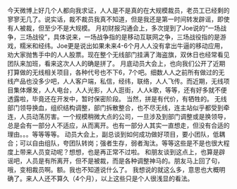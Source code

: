 今天微博上好几个人都向我求证，人人是不是真的在大规模裁员，老员工已经剩的寥寥无几了。说实话，裁不裁员我真不知道，但是我还是第一时间转发辟谣，即使有人被裁，但至少不是大规模。
月初财报沟通会上，多次提到了Joe说的“一场战争，三场战役”，具体说来，一场战争指的是移动互联网之争，三场战役指的是游戏，糯米和经纬。Joe更是说出如果未来4-6个月人人没有拿出牛逼的移动应用，劝大家抛售手中的人人股票。现在整个无线部门挂满了海盗旗，双休日也经常看见团队来加班，看来这次人人的确是拼了。
月底动员大会上，也向我们公开了近期打算做的无线相关项目，各种代号也不下6，7个吧。细数人人之前所有做过的无线产品也没多少吧，人人客户端，私信，经纬，联络，人人飞传。而近期，无线项目集体爆发，人人电台，人人光影，人人逛街，人人k歌，等等，还有好多就不便透露啦，毕竟还在开发中，暂时保密阶段。
当然，拼是有代价，有牺牲的。
无线部门领导换血，组织结构调整，部门拆散整合，也不尽无线，连主站似乎都受到牵连，人员动荡厉害。一个规模稍微大点的公司，一旦涉及到部门调整或是换领导，总是会有一部分人不适应，从而离开。也有一部分人其实一直想走，但没有合适的理由。。。等等等等。
动员大会上，副总谈到如何成功做好项目，要小团队，低耦合；可以自由组队，夸团队转岗；强者生存，弱者淘汰。等等这些是不是也很大程度上带来人员变动呢？想想，也是再正常不过啦。
和朋友谈到这点上，也算是辟谣吧，人员是有所离开，但不是被裁，而是各种调整神马的。朋友马上回了句，哦，变相裁员啊。额。我也不知道说什么了。
我想说的就这么多，意思也大概明确了。来人人还不算久（4个月），以上这些只是个人很浅显的看法。
